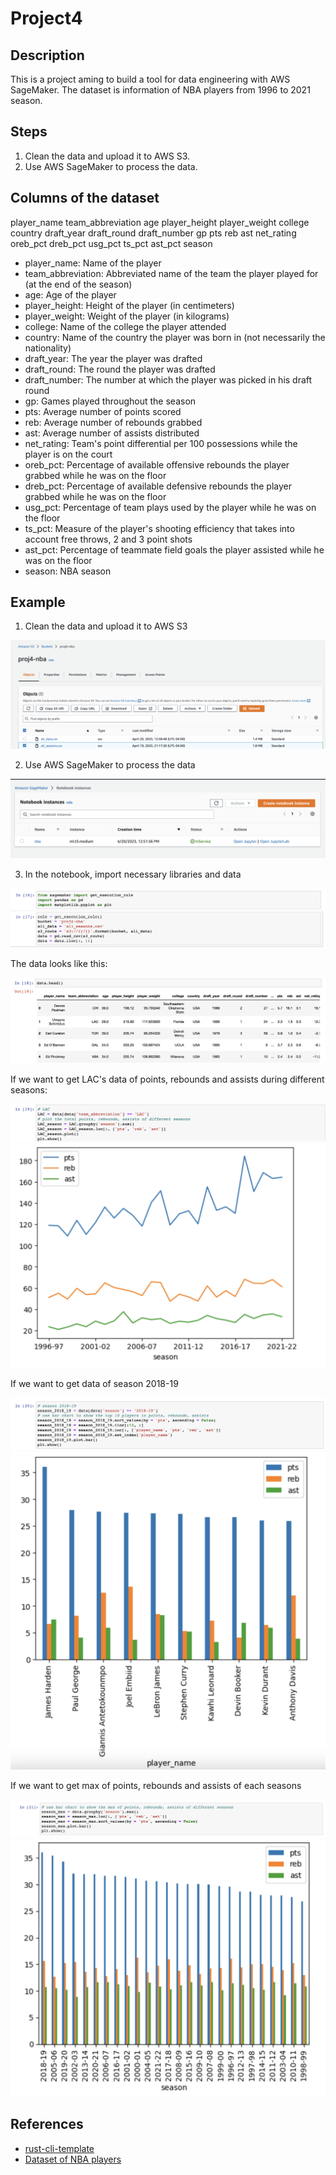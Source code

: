 # Project4

## Description

This is a project aming to build a tool for data engineering with AWS SageMaker. The dataset is information of NBA players from 1996 to 2021 season.

## Steps

1. Clean the data and upload it to AWS S3.
2. Use AWS SageMaker to process the data.

## Columns of the dataset

player_name	team_abbreviation	age	player_height	player_weight	college	country	draft_year	draft_round	draft_number	gp	pts	reb	ast	net_rating	oreb_pct	dreb_pct	usg_pct	ts_pct	ast_pct	season

- player_name: Name of the player
- team_abbreviation: Abbreviated name of the team the player played for (at the end of the season)
- age: Age of the player
- player_height: Height of the player (in centimeters)
- player_weight: Weight of the player (in kilograms)
- college: Name of the college the player attended
- country: Name of the country the player was born in (not necessarily the nationality)
- draft_year: The year the player was drafted
- draft_round: The round the player was drafted
- draft_number: The number at which the player was picked in his draft round
- gp: Games played throughout the season
- pts: Average number of points scored
- reb: Average number of rebounds grabbed
- ast: Average number of assists distributed
- net_rating: Team's point differential per 100 possessions while the player is on the court
- oreb_pct: Percentage of available offensive rebounds the player grabbed while he was on the floor
- dreb_pct: Percentage of available defensive rebounds the player grabbed while he was on the floor
- usg_pct: Percentage of team plays used by the player while he was on the floor
- ts_pct: Measure of the player's shooting efficiency that takes into account free throws, 2 and 3 point shots
- ast_pct: Percentage of teammate field goals the player assisted while he was on the floor
- season: NBA season

## Example

1. Clean the data and upload it to AWS S3

![s3_data](./img/s3.png)

2. Use AWS SageMaker to process the data

![sagemaker](./img/sagemaker.png)

3. In the notebook, import necessary libraries and data

![notebook](./img/basic_setup.png)

The data looks like this:

![data](./img/data.png)

If we want to get LAC's data of points, rebounds and assists during different seasons:

![lac](./img/lac.png)
![lac_res](./img/lac_res.png)

If we want to get data of season 2018-19

![season18-19](img/season18-19.png)
![season18-19_res](img/season18-19_res.png)

If we want to get max of points, rebounds and assists of each seasons

![max](img/max.png)
![max_res](img/max_res.png)

## References

* [rust-cli-template](https://github.com/kbknapp/rust-cli-template)
* [Dataset of NBA players](https://www.kaggle.com/datasets/justinas/nba-players-data)
